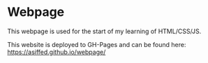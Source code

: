 # Webpage 

This webpage is used for the start of my learning of HTML/CSS/JS.

This website is deployed to GH-Pages and can be found here: https://asiffed.github.io/webpage/
